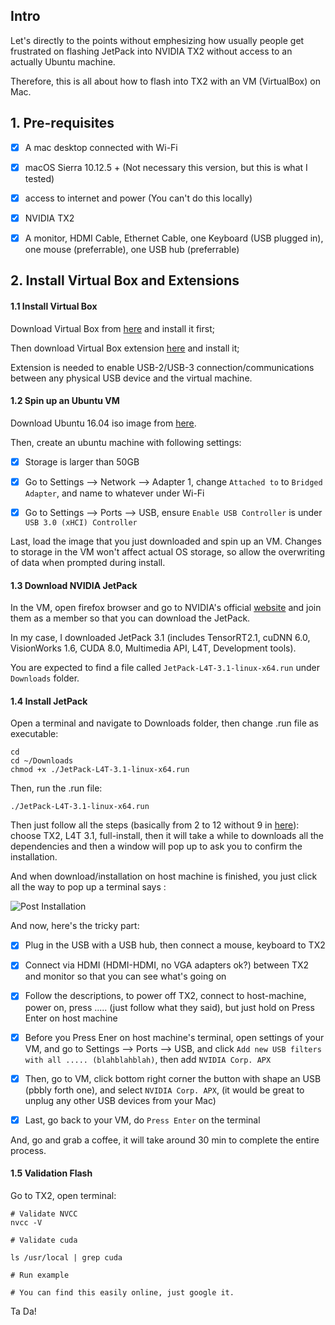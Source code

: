 ## Intro

Let's directly to the points without emphesizing how usually people get frustrated on flashing JetPack into NVIDIA TX2 without access to an actually Ubuntu machine.

Therefore, this is all about how to flash into TX2 with an VM (VirtualBox) on Mac.

## 1. Pre-requisites

- [X] A mac desktop connected with Wi-Fi

- [X] macOS Sierra 10.12.5 + (Not necessary this version, but this is what I tested)

- [X] access to internet and power (You can't do this locally)

- [X] NVIDIA TX2

- [X] A monitor, HDMI Cable, Ethernet Cable, one Keyboard (USB plugged in), one mouse (preferrable), one USB hub (preferrable)

## 2. Install Virtual Box and Extensions

#### 1.1 Install Virtual Box

Download Virtual Box from [here](https://www.virtualbox.org/wiki/Downloads) and install it first; 

Then download Virtual Box extension [here](https://www.virtualbox.org/wiki/Downloads) and install it;

Extension is needed to enable USB-2/USB-3 connection/communications between any physical USB device and the virtual machine.

#### 1.2 Spin up an Ubuntu VM

Download Ubuntu 16.04 iso image from [here](http://releases.ubuntu.com/xenial/).

Then, create an ubuntu machine with following settings:

- [X] Storage is larger than 50GB

- [X] Go to Settings --> Network --> Adapter 1, change `Attached to` to `Bridged Adapter`, and name to whatever under Wi-Fi

- [X] Go to Settings --> Ports --> USB, ensure `Enable USB Controller` is under `USB 3.0 (xHCI) Controller`

Last, load the image that you just downloaded and spin up an VM. Changes to storage in the VM won't affect actual OS storage, so allow the overwriting of data when prompted during install.

#### 1.3 Download NVIDIA JetPack

In the VM, open firefox browser and go to NVIDIA's official [website](https://developer.nvidia.com/embedded/jetpack) and join them as a member so that you can download the JetPack.

In my case, I downloaded JetPack 3.1 (includes TensorRT2.1, cuDNN 6.0, VisionWorks 1.6, CUDA 8.0, Multimedia API, L4T, Development tools).

You are expected to find a file called `JetPack-L4T-3.1-linux-x64.run` under `Downloads` folder.

#### 1.4 Install JetPack

Open a terminal and navigate to Downloads folder, then change .run file as executable:

```
cd
cd ~/Downloads
chmod +x ./JetPack-L4T-3.1-linux-x64.run
```

Then, run the .run file:

```
./JetPack-L4T-3.1-linux-x64.run

```

Then just follow all the steps (basically from 2 to 12 without 9 in [here](http://docs.nvidia.com/jetpack-l4t/2_1/content/developertools/mobile/jetpack/jetpack_l4t/2.0/jetpack_l4t_install.htm)): choose TX2, L4T 3.1, full-install, then it will take a while to downloads all the dependencies and then a window will pop up to ask you to confirm the installation.

And when download/installation on host machine is finished, you just click all the way to pop up a terminal says : 

![Post Installation](http://docs.nvidia.com/jetpack-l4t/2_1/content/developertools/mobile/jetpack/images/jetpack_l4t_force_recovery_mode.001_600x364.png)


And now, here's the tricky part:

- [X] Plug in the USB with a USB hub, then connect a mouse, keyboard to TX2

- [X] Connect via HDMI (HDMI-HDMI, no VGA adapters ok?) between TX2 and monitor so that you can see what's going on

- [X] Follow the descriptions, to power off TX2, connect to host-machine, power on, press ..... (just follow what they said), but just hold on Press Enter on host machine 

- [X] Before you Press Ener on host machine's terminal, open settings of your VM, and go to Settings --> Ports --> USB, and click `Add new USB filters with all ..... (blahblahblah)`, then add `NVIDIA Corp. APX`

- [X] Then, go to VM, click bottom right corner the button with shape an USB (pbbly forth one), and select `NVIDIA Corp. APX`, (it would be great to unplug any other USB devices from your Mac)

- [X] Last, go back to your VM, do `Press Enter` on the terminal

And, go and grab a coffee, it will take around 30 min to complete the entire process.


#### 1.5 Validation Flash

Go to TX2, open terminal:

```
# Validate NVCC
nvcc -V

# Validate cuda

ls /usr/local | grep cuda

# Run example

# You can find this easily online, just google it.
```

Ta Da!
